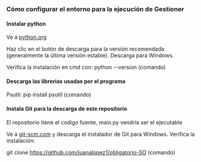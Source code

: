 ### Cómo configurar el entorno para la ejecución de Gestioner
#### Instalar python

Ve a [python.org](python.org)

Haz clic en el botón de descarga para la versión recomendada (generalmente la última versión estable). Descarga para Windows.

Verifica la instalación en cmd con: python --version (comando)

#### Descarga las librerias usadas por el programa

Psutil: pip install psutil (comando)

#### Instala Git para la descarga de este repositorio

El repositorio tiene el codigo fuente, main.py vendría ser el ejecutable

Ve a [git-scm.com](git-scm.com) y descarga el instalador de Git para Windows.
Verifica la instalación:

git clone https://github.com/juanalopez1/obligatorio-SO (comando)